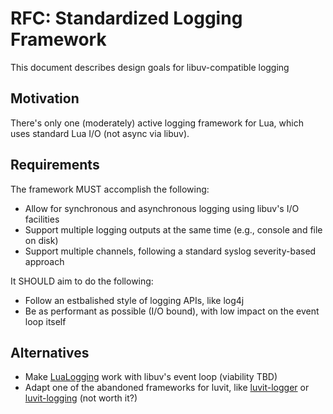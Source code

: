 # RFC: Standardized Logging Framework

This document describes design goals for libuv-compatible logging

## Motivation

There's only one (moderately) active logging framework for Lua, which uses standard Lua I/O (not async via libuv).

## Requirements

The framework MUST accomplish the following:

- Allow for synchronous and asynchronous logging using libuv's I/O facilities
- Support multiple logging outputs at the same time (e.g., console and file on disk)
- Support multiple channels, following a standard syslog severity-based approach

It SHOULD aim to do the following:

- Follow an estbalished style of logging APIs, like log4j
- Be as performant as possible (I/O bound), with low impact on the event loop itself

## Alternatives

- Make [LuaLogging](https://github.com/lunarmodules/lualogging) work with libuv's event loop (viability TBD)
- Adapt one of the abandoned frameworks for luvit, like [luvit-logger](https://github.com/gsick/luvit-logger) or [luvit-logging](https://github.com/zhaozg/luvit-logging) (not worth it?)
